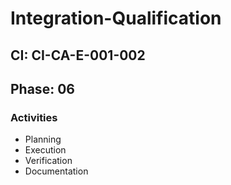# Integration-Qualification

## CI: CI-CA-E-001-002
## Phase: 06

### Activities
- Planning
- Execution
- Verification
- Documentation

